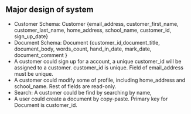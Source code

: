 ## Major design of system 

+ Customer Schema: Customer {email_address, customer_first_name, customer_last_name, home_address, school_name,  customer_id, sign_up_date}
+ Document Schema: Document {customer_id,document_title, document_body, words_count, hand_in_date, mark_date, document_comment  }
+ A customer could sign up for a account, a unique customer_id will be assigned to a customer. customer_id is unique. Field of email_address must 
be unique. 
+ A customer could modify some of profile, including home_address and school_name. Rest of fields are read-only. 
+ Search: A customer could be find by searching by name, 
+ A user could create a document by copy-paste. Primary key for Document is customer_id. 

